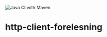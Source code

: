 ![Java CI with Maven](https://github.com/Bahast47/http-client-forelesning/workflows/Java%20CI%20with%20Maven/badge.svg)

# http-client-forelesning
